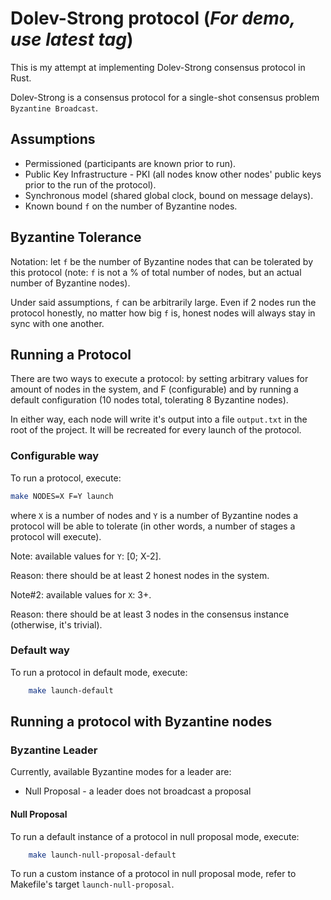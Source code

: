 # Dolev-Strong protocol (***For demo, use latest tag***)

This is my attempt at implementing Dolev-Strong consensus protocol in Rust.

Dolev-Strong is a consensus protocol for a single-shot consensus problem `Byzantine Broadcast`.

## Assumptions

* Permissioned (participants are known prior to run).
* Public Key Infrastructure - PKI (all nodes know other nodes' public keys prior to the run of the protocol).
* Synchronous model (shared global clock, bound on message delays).
* Known bound `f` on the number of Byzantine nodes.

## Byzantine Tolerance

Notation: let `f` be the number of Byzantine nodes that can be tolerated by this protocol (note: `f` is not a % of total number of nodes, but an actual number of Byzantine nodes).

Under said assumptions, `f` can be arbitrarily large. Even if 2 nodes run the protocol honestly, no matter how big `f` is, honest nodes will always stay in sync with one another.

## Running a Protocol

There are two ways to execute a protocol: by setting arbitrary values for amount of nodes in the system, and F (configurable)
and by running a default configuration (10 nodes total, tolerating 8 Byzantine nodes).

In either way, each node will write it's output into a file `output.txt` in the root of the project.
It will be recreated for every launch of the protocol.

### Configurable way

To run a protocol, execute:

```bash
make NODES=X F=Y launch
```

where `X` is a number of nodes and `Y` is a number of Byzantine nodes a protocol will be able to tolerate
(in other words, a number of stages a protocol will execute).

Note: available values for `Y`: [0; X-2].

Reason: there should be at least 2 honest nodes in the system.

Note#2: available values for `X`: 3+.

Reason: there should be at least 3 nodes in the consensus instance (otherwise, it's trivial).

### Default way

To run a protocol in default mode, execute:

```bash
    make launch-default
```

## Running a protocol with Byzantine nodes

### Byzantine Leader

Currently, available Byzantine modes for a leader are:

* Null Proposal - a leader does not broadcast a proposal

#### Null Proposal

To run a default instance of a protocol in null proposal mode, execute:

```bash
    make launch-null-proposal-default
```

To run a custom instance of a protocol in null proposal mode, refer to Makefile's target `launch-null-proposal`.
